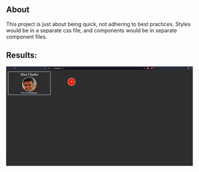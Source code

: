 ## About

This project is just about being quick, not adhering to best practices. Styles would be in a separate css file, and components would be in separate component files.

## Results:

<img src="results.gif"></img>
